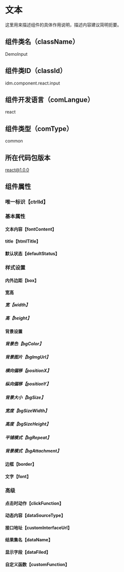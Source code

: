 # 文本
这里用来描述组件的具体作用说明，描述内容建议简明扼要。
## 组件类名（className）
DemoInput
## 组件类ID（classId）
idm.component.react.input
## 组件开发语言（comLangue）
react
## 组件类型（comType）
common
## 所在代码包版本
react@1.0.0
## 组件属性
### 唯一标识【ctrlId】
### 基本属性
#### 文本内容【fontContent】
#### title【htmlTitle】
#### 默认状态【defaultStatus】
### 样式设置
#### 内外边距【box】
#### 宽高
##### 宽【width】
##### 高【height】
#### 背景设置
##### 背景色【bgColor】
##### 背景图片【bgImgUrl】
##### 横向偏移【positionX】
##### 纵向偏移【positionY】
##### 背景大小【bgSize】
##### 宽度【bgSizeWidth】
##### 高度【bgSizeHeight】
##### 平铺模式【bgRepeat】
##### 背景模式【bgAttachment】
#### 边框【border】
#### 文字【font】
### 高级
#### 点击时动作【clickFunction】
#### 动态内容【dataSourceType】
#### 接口地址【customInterfaceUrl】
#### 结果集名【dataName】
#### 显示字段【dataFiled】
#### 自定义函数【customFunction】